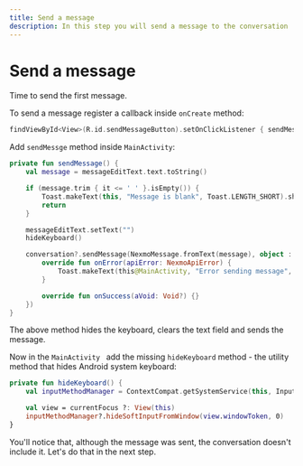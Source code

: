 ```yaml
---
title: Send a message
description: In this step you will send a message to the conversation
---
```


# Send a message

Time to send the first message.

To send a message register a callback inside `onCreate` method:

```kotlin
findViewById<View>(R.id.sendMessageButton).setOnClickListener { sendMessage() }
```

Add `sendMessge` method inside `MainActivity`:

```kotlin
private fun sendMessage() {
    val message = messageEditText.text.toString()

    if (message.trim { it <= ' ' }.isEmpty()) {
        Toast.makeText(this, "Message is blank", Toast.LENGTH_SHORT).show()
        return
    }

    messageEditText.setText("")
    hideKeyboard()

    conversation?.sendMessage(NexmoMessage.fromText(message), object : NexmoRequestListener<Void?> {
        override fun onError(apiError: NexmoApiError) {
            Toast.makeText(this@MainActivity, "Error sending message", Toast.LENGTH_SHORT).show()
        }

        override fun onSuccess(aVoid: Void?) {}
    })
}
```

The above method hides the keyboard, clears the text field and sends the message.

Now in the `MainActivity ` add the missing `hideKeyboard` method - the utility method that hides Android system keyboard:

```kotlin
private fun hideKeyboard() {
    val inputMethodManager = ContextCompat.getSystemService(this, InputMethodManager::class.java)

    val view = currentFocus ?: View(this)
    inputMethodManager?.hideSoftInputFromWindow(view.windowToken, 0)
}
```

You'll notice that, although the message was sent, the conversation doesn't include it. Let's do that in the next step.
